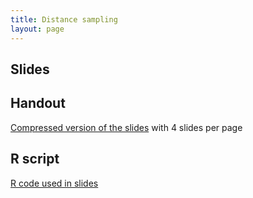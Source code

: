```yaml
---
title: Distance sampling
layout: page
---
```



## Slides



## Handout

[Compressed version of the slides](lecture-distance-sampling-handout.pdf) with 4 slides per page



## R script

[R code used in slides](lecture-distance-sampling.R) 

